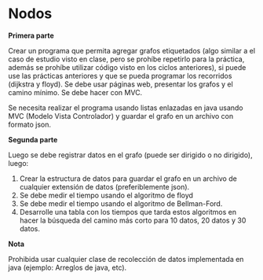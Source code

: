 # Nodos

**Primera parte**

Crear un programa que permita agregar grafos etiquetados (algo similar a el caso de estudio visto en clase, pero  se prohíbe repetirlo para la práctica, además se prohíbe utilizar código visto en los ciclos anteriores), si puede use las prácticas anteriores y que se pueda programar los recorridos (dijkstra y floyd). Se debe usar páginas web, presentar los grafos y el camino mínimo. Se debe hacer con MVC.

Se necesita realizar el programa usando listas enlazadas en java usando MVC (Modelo Vista Controlador) y guardar el grafo en un archivo con formato json.


**Segunda parte**

Luego se debe registrar datos en el grafo (puede ser dirigido o no dirigido), luego:
1. Crear la estructura de datos para guardar el grafo en un archivo de cualquier extensión de datos (preferiblemente json).
2. Se debe medir el tiempo usando el algoritmo de floyd
3. Se debe medir el tiempo usando el algoritmo de Bellman-Ford.
4. Desarrolle una tabla con los tiempos que tarda estos algoritmos en hacer la búsqueda del camino más corto para 10 datos, 20 datos y 30 datos.

**Nota** 

Prohibida usar cualquier clase de recolección de datos implementada en java (ejemplo: Arreglos de java, etc).
